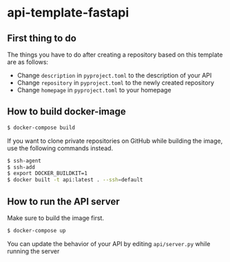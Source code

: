 # api-template-fastapi

## First thing to do
The things you have to do after creating a repository based on this template are as follows:
- Change `description` in `pyproject.toml` to the description of your API
- Change `repository` in `pyproject.toml` to the newly created repository
- Change `homepage` in `pyproject.toml` to your homepage

## How to build docker-image
```bash
$ docker-compose build

```

If you want to clone private repositories on GitHub while building the image,
use the following commands instead.
```bash
$ ssh-agent
$ ssh-add
$ export DOCKER_BUILDKIT=1
$ docker built -t api:latest . --ssh=default

```


## How to run the API server
Make sure to build the image first.
```bash
$ docker-compose up

```

You can update the behavior of your API by editing `api/server.py` while running the server
